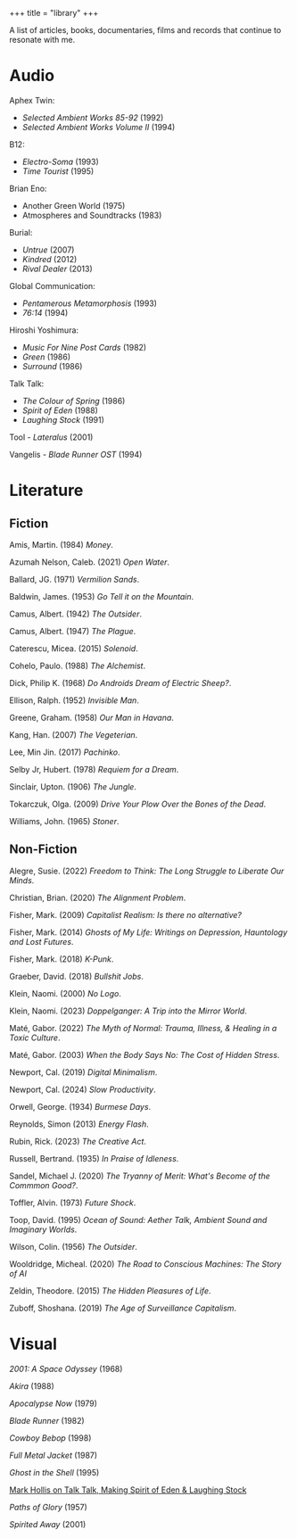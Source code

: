+++
title = "library"
+++

A list of articles, books, documentaries, films and records that continue to resonate with me. 

# Audio

Aphex Twin:

* *Selected Ambient Works 85-92* (1992)
* *Selected Ambient Works Volume II* (1994)

B12:

* *Electro-Soma* (1993)
* *Time Tourist* (1995) 

Brian Eno:

* Another Green World (1975)
* Atmospheres and Soundtracks (1983)

Burial:
* *Untrue* (2007) 
* *Kindred* (2012) 
* *Rival Dealer* (2013) 

Global Communication:
* *Pentamerous Metamorphosis* (1993) 
* *76:14* (1994) 

Hiroshi Yoshimura:
* *Music For Nine Post Cards* (1982)
* *Green* (1986)
* *Surround* (1986)

Talk Talk:
* *The Colour of Spring* (1986)
* *Spirit of Eden* (1988)
* *Laughing Stock* (1991)

Tool - *Lateralus* (2001) 

Vangelis - *Blade Runner OST* (1994) 

# Literature

## Fiction

Amis, Martin. (1984) *Money*.

Azumah Nelson, Caleb. (2021) *Open Water*.

Ballard, JG. (1971) *Vermilion Sands*. 

Baldwin, James. (1953) *Go Tell it on the Mountain*.

Camus, Albert. (1942) *The Outsider*. 

Camus, Albert. (1947) *The Plague*. 

Caterescu, Micea. (2015) *Solenoid*.

Cohelo, Paulo. (1988) *The Alchemist*.

Dick, Philip K. (1968) *Do Androids Dream of Electric Sheep?*.

Ellison, Ralph. (1952) *Invisible Man*.

Greene, Graham. (1958) *Our Man in Havana*. 

Kang, Han. (2007) *The Vegeterian*.

Lee, Min Jin. (2017) *Pachinko*.

Selby Jr, Hubert. (1978) *Requiem for a Dream*. 

Sinclair, Upton. (1906) *The Jungle*.

Tokarczuk, Olga. (2009) *Drive Your Plow Over the Bones of the Dead*. 

Williams, John. (1965) *Stoner*.

## Non-Fiction

Alegre, Susie. (2022) *Freedom to Think: The Long Struggle to Liberate Our Minds*.

Christian, Brian. (2020) *The Alignment Problem*. 

Fisher, Mark. (2009) *Capitalist Realism: Is there no alternative?*

Fisher, Mark. (2014) *Ghosts of My Life: Writings on Depression, Hauntology and Lost Futures*. 

Fisher, Mark. (2018) *K-Punk*. 

Graeber, David. (2018) *Bullshit Jobs*.

Klein, Naomi. (2000) *No Logo*. 

Klein, Naomi. (2023) *Doppelganger: A Trip into the Mirror World*. 

Maté, Gabor. (2022) *The Myth of Normal: Trauma, Illness, & Healing in a Toxic Culture*. 

Maté, Gabor. (2003) *When the Body Says No: The Cost of Hidden Stress*. 

Newport, Cal. (2019) *Digital Minimalism*. 

Newport, Cal. (2024) *Slow Productivity*.  

Orwell, George. (1934) *Burmese Days*. 

Reynolds, Simon (2013) *Energy Flash*. 

Rubin, Rick. (2023) *The Creative Act*.

Russell, Bertrand. (1935) *In Praise of Idleness*. 

Sandel, Michael J. (2020) *The Tryanny of Merit: What's Become of the Commmon Good?*.

Toffler, Alvin. (1973) *Future Shock*. 

Toop, David. (1995) *Ocean of Sound: Aether Talk, Ambient Sound and Imaginary Worlds*.

Wilson, Colin. (1956) *The Outsider*. 

Wooldridge, Micheal. (2020) *The Road to Conscious Machines: The Story of AI*

Zeldin, Theodore. (2015) *The Hidden Pleasures of Life*. 

Zuboff, Shoshana. (2019) *The Age of Surveillance Capitalism*. 

# Visual

*2001: A Space Odyssey* (1968)

*Akira* (1988)

*Apocalypse Now* (1979)

*Blade Runner* (1982)

*Cowboy Bebop* (1998)

*Full Metal Jacket* (1987)

*Ghost in the Shell* (1995)

[Mark Hollis on Talk Talk, Making Spirit of Eden & Laughing Stock](https://www.youtube.com/watch?v=lm5Wlj0OWxs&list=PL5zyVd-1emXETUuSm_KdneANnJ9PhtBvq&index=3)

*Paths of Glory* (1957)

*Spirited Away* (2001) 